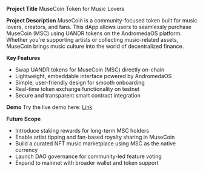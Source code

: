 **Project Title**
MuseCoin Token for Music Lovers

**Project Description**
MuseCoin is a community-focused token built for music lovers, creators, and fans. This dApp allows users to seamlessly purchase MuseCoin (MSC) using UANDR tokens on the AndromedaOS platform. Whether you're supporting artists or collecting music-related assets, MuseCoin brings music culture into the world of decentralized finance.

**Key Features**

* Swap UANDR tokens for MuseCoin (MSC) directly on-chain
* Lightweight, embeddable interface powered by AndromedaOS
* Simple, user-friendly design for smooth onboarding
* Real-time token exchange functionality on testnet
* Secure and transparent smart contract integration

**Demo**
Try the live demo here: [Link](https://embeddables.testnet.andromedaprotocol.io/galileo-4/musecoin-exchange)

**Future Scope**

* Introduce staking rewards for long-term MSC holders
* Enable artist tipping and fan-based royalty sharing in MuseCoin
* Build a curated NFT music marketplace using MSC as the native currency
* Launch DAO governance for community-led feature voting
* Expand to mainnet with broader wallet and token support

